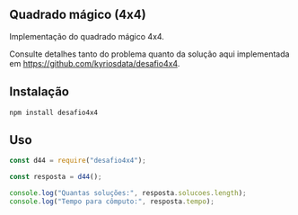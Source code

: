 ## Quadrado mágico (4x4)

Implementação do quadrado mágico 4x4. 

Consulte detalhes tanto do problema quanto
da solução aqui implementada 
em https://github.com/kyriosdata/desafio4x4. 

## Instalação

`npm install desafio4x4`

## Uso

```javascript
const d44 = require("desafio4x4");

const resposta = d44();

console.log("Quantas soluções:", resposta.solucoes.length);
console.log("Tempo para cômputo:", resposta.tempo);
```